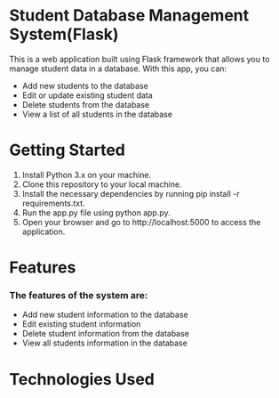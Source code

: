 # Student Database Management System(Flask)
 This is a web application built using Flask framework that allows you to manage student data in a database. With this app, you can:
 - Add new students to the database
 - Edit or update existing student data
 - Delete students from the database
 - View a list of all students in the database

# Getting Started
 1. Install Python 3.x on your machine.
 2. Clone this repository to your local machine.
 3. Install the necessary dependencies by running pip install -r requirements.txt.
 4. Run the app.py file using python app.py.
 5. Open your browser and go to http://localhost:5000 to access the application.

# Features
 ### The features of the system are:
   * Add new student information to the database
   * Edit existing student information
   * Delete student information from the database
   * View all students information in the database
# Technologies Used



